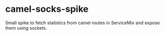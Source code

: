 camel-socks-spike
=================

Small spike to fetch statistics from camel routes in ServiceMix and expose them using sockets.